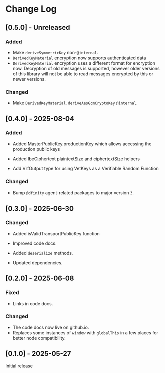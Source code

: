 # Change Log

## [0.5.0] - Unreleased

### Added

- Make `deriveSymmetricKey` non-`@internal`.
- `DerivedKeyMaterial` encryption now supports authenticated data
- `DerivedKeyMaterial` encryption uses a different format for encryption now.
  Decryption of old messages is supported, however older versions of this library
  will not be able to read messages encrypted by this or newer versions.

### Changed


- Make `DerivedKeyMaterial.deriveAesGcmCryptoKey` `@internal`.

## [0.4.0] - 2025-08-04

### Added

- Added MasterPublicKey.productionKey which allows accessing the production public keys

- Added IbeCiphertext plaintextSize and ciphertextSize helpers

- Add VrfOutput type for using VetKeys as a Verifiable Random Function

### Changed

 - Bump `@dfinity` agent-related packages to major version `3`.

## [0.3.0] - 2025-06-30

### Changed

- Added isValidTransportPublicKey function

- Improved code docs.

- Added `deserialize` methods.

- Updated dependencies.

## [0.2.0] - 2025-06-08

### Fixed
- Links in code docs.

### Changed
- The code docs now live on github.io.
- Replaces some instances of `window` with `globalThis` in a few places for better node compatibility.

## [0.1.0] - 2025-05-27

Initial release
